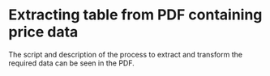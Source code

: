 # Extracting table from PDF containing price data

The script and description of the process to extract and transform the required data can be seen in the PDF.
